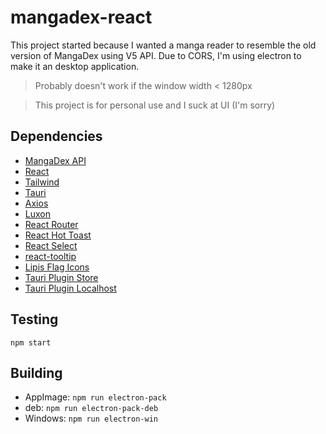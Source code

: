 # mangadex-react

This project started because I wanted a manga reader to resemble the old version of MangaDex using V5 API. 
Due to CORS, I'm using electron to make it an desktop application. 

> Probably doesn't work if the window width < 1280px

> This project is for personal use and I suck at UI (I'm sorry) 
## Dependencies

* [MangaDex API](https://api.mangadex.org/swagger.html)
* [React](https://github.com/facebook/react)
* [Tailwind](https://github.com/tailwindlabs/tailwindcss)
* [Tauri](https://github.com/tauri-apps/tauri)
* [Axios](https://github.com/axios/axios)
* [Luxon](https://github.com/moment/luxon)
* [React Router](https://github.com/ReactTraining/react-router)
* [React Hot Toast](https://github.com/timolins/react-hot-toast)
* [React Select](https://github.com/jedwatson/react-select)
* [react-tooltip](https://github.com/wwayne/react-tooltip)
* [Lipis Flag Icons](https://github.com/lipis/flag-icon-css)
* [Tauri Plugin Store](https://github.com/tauri-apps/tauri-plugin-store)
* [Tauri Plugin Localhost](https://github.com/tauri-apps/tauri-plugin-localhost)

## Testing

```npm start```
## Building

* AppImage: ```npm run electron-pack```
* deb: ```npm run electron-pack-deb```
* Windows: ```npm run electron-win``` 
